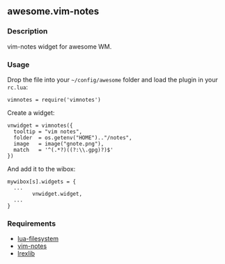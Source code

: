 ## awesome.vim-notes

### Description

vim-notes widget for awesome WM.


### Usage

Drop the file into your `~/config/awesome` folder and load the plugin in
your `rc.lua`:

    vimnotes = require('vimnotes')

Create a widget:

    vnwidget = vimnotes({
      tooltip = "vim notes",
      folder  = os.getenv("HOME").."/notes",
      image   = image("gnote.png"),
      match   = '^(.*?)((?:\\.gpg)?)$'
    })

And add it to the wibox:

    mywibox[s].widgets = {
      ...
            vnwidget.widget,
      ...
    }


### Requirements

* [lua-filesystem](http://keplerproject.github.com/luafilesystem/)
* [vim-notes](http://peterodding.com/code/vim/notes/)
* [lrexlib](http://rrthomas.github.com/lrexlib/)
